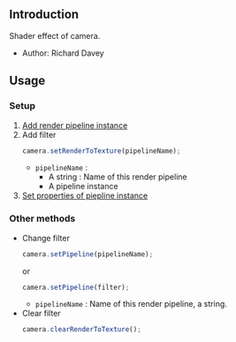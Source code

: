 ## Introduction

Shader effect of camera.

- Author: Richard Davey

## Usage

### Setup

1. [Add render pipeline instance](render-pipeline.md#add-pipeline-instance)
1. Add filter
    ```javascript
    camera.setRenderToTexture(pipelineName);
    ```
    - `pipelineName` :
        - A string : Name of this render pipeline
        - A pipeline instance
1. [Set properties of piepline instance](render-pipeline.md#set-properties-of-filter)

### Other methods

- Change filter
    ```javascript
    camera.setPipeline(pipelineName);
    ```
    or
    ```javascript
    camera.setPipeline(filter);
    ```
    - `pipelineName` : Name of this render pipeline, a string.
- Clear filter
    ```javascript
    camera.clearRenderToTexture();
    ```